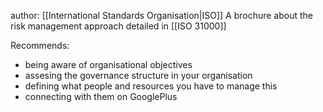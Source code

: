 author: [[International Standards Organisation|ISO]]
A brochure about the risk management approach detailed in [[ISO 31000]]

Recommends:
- being aware of organisational objectives
- assesing the governance structure in your organisation
- defining what people and resources you have to manage this
- connecting with them on GooglePlus